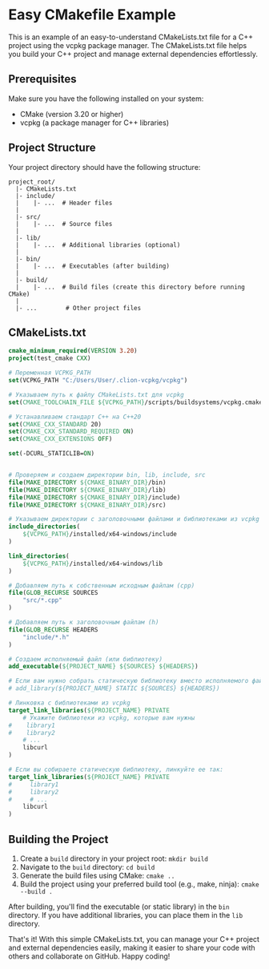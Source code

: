 # Easy CMakefile Example

This is an example of an easy-to-understand CMakeLists.txt file for a C++ project using the vcpkg package manager. The CMakeLists.txt file helps you build your C++ project and manage external dependencies effortlessly.

## Prerequisites

Make sure you have the following installed on your system:

- CMake (version 3.20 or higher)
- vcpkg (a package manager for C++ libraries)

## Project Structure

Your project directory should have the following structure:

```
project_root/
  |- CMakeLists.txt
  |- include/
  |    |- ...  # Header files
  |
  |- src/
  |    |- ...  # Source files
  |
  |- lib/
  |    |- ...  # Additional libraries (optional)
  |
  |- bin/
  |    |- ...  # Executables (after building)
  |
  |- build/
  |    |- ...  # Build files (create this directory before running CMake)
  |
  |- ...        # Other project files
```

## CMakeLists.txt

```cmake
cmake_minimum_required(VERSION 3.20)
project(test_cmake CXX)

# Переменная VCPKG_PATH
set(VCPKG_PATH "C:/Users/User/.clion-vcpkg/vcpkg")

# Указываем путь к файлу CMakeLists.txt для vcpkg
set(CMAKE_TOOLCHAIN_FILE ${VCPKG_PATH}/scripts/buildsystems/vcpkg.cmake)

# Устанавливаем стандарт C++ на C++20
set(CMAKE_CXX_STANDARD 20)
set(CMAKE_CXX_STANDARD_REQUIRED ON)
set(CMAKE_CXX_EXTENSIONS OFF)

set(-DCURL_STATICLIB=ON)


# Проверяем и создаем директории bin, lib, include, src
file(MAKE_DIRECTORY ${CMAKE_BINARY_DIR}/bin)
file(MAKE_DIRECTORY ${CMAKE_BINARY_DIR}/lib)
file(MAKE_DIRECTORY ${CMAKE_BINARY_DIR}/include)
file(MAKE_DIRECTORY ${CMAKE_BINARY_DIR}/src)

# Указываем директории с заголовочными файлами и библиотеками из vcpkg
include_directories(
    ${VCPKG_PATH}/installed/x64-windows/include
)

link_directories(
    ${VCPKG_PATH}/installed/x64-windows/lib
)

# Добавляем путь к собственным исходным файлам (cpp)
file(GLOB_RECURSE SOURCES
    "src/*.cpp"
)

# Добавляем путь к заголовочным файлам (h)
file(GLOB_RECURSE HEADERS
    "include/*.h"
)

# Создаем исполняемый файл (или библиотеку)
add_executable(${PROJECT_NAME} ${SOURCES} ${HEADERS})

# Если вам нужно собрать статическую библиотеку вместо исполняемого файла:
# add_library(${PROJECT_NAME} STATIC ${SOURCES} ${HEADERS})

# Линковка с библиотеками из vcpkg
target_link_libraries(${PROJECT_NAME} PRIVATE
    # Укажите библиотеки из vcpkg, которые вам нужны
#    library1
#    library2
    # ...
    libcurl
)

# Если вы собираете статическую библиотеку, линкуйте ее так:
target_link_libraries(${PROJECT_NAME} PRIVATE
#     library1
#     library2
#     # ...
    libcurl
)

```

## Building the Project

1. Create a `build` directory in your project root: `mkdir build`
2. Navigate to the `build` directory: `cd build`
3. Generate the build files using CMake: `cmake ..`
4. Build the project using your preferred build tool (e.g., make, ninja): `cmake --build .`

After building, you'll find the executable (or static library) in the `bin` directory. If you have additional libraries, you can place them in the `lib` directory.

That's it! With this simple CMakeLists.txt, you can manage your C++ project and external dependencies easily, making it easier to share your code with others and collaborate on GitHub. Happy coding!
